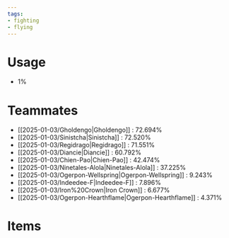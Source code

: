 ```yaml
---
tags:
- fighting
- flying
---
```

# Usage
- 1%
# Teammates
- [[2025-01-03/Gholdengo|Gholdengo]] : 72.694%
- [[2025-01-03/Sinistcha|Sinistcha]] : 72.520%
- [[2025-01-03/Regidrago|Regidrago]] : 71.551%
- [[2025-01-03/Diancie|Diancie]] : 60.792%
- [[2025-01-03/Chien-Pao|Chien-Pao]] : 42.474%
- [[2025-01-03/Ninetales-Alola|Ninetales-Alola]] : 37.225%
- [[2025-01-03/Ogerpon-Wellspring|Ogerpon-Wellspring]] : 9.243%
- [[2025-01-03/Indeedee-F|Indeedee-F]] : 7.896%
- [[2025-01-03/Iron%20Crown|Iron Crown]] : 6.677%
- [[2025-01-03/Ogerpon-Hearthflame|Ogerpon-Hearthflame]] : 4.371%
# Items